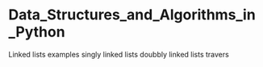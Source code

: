 # Data_Structures_and_Algorithms_in_Python
Linked lists
examples
singly linked lists
doubbly linked lists
travers

